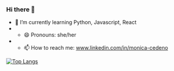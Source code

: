 ### Hi there 👋

- 🌱 I’m currently learning Python, Javascript, React 
- - 😄 Pronouns: she/her
- - 📫 How to reach me: www.linkedin.com/in/monica-cedeno


[![Top Langs](https://github-readme-stats.vercel.app/api/top-langs/?username=Monica-Cedeno)](https://github.com/monica-cedeno/github-readme-stats)

<!--
**Monica-Cedeno/Monica-Cedeno** is a ✨ _special_ ✨ repository because its `README.md` (this file) appears on your GitHub profile.

Here are some ideas to get you started:

- 🔭 I’m currently working on ...
- 🌱 I’m currently learning Python, Javascript, React 
- 👯 I’m looking to collaborate on ...
- 🤔 I’m looking for help with ...
- 💬 Ask me about ...
- 📫 How to reach me: ...
- 😄 Pronouns: ...
- ⚡ Fun fact: ...
-->
